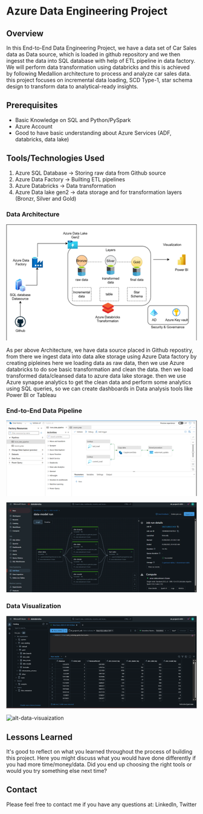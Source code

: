 # Azure Data Engineering Project

## Overview

In this End-to-End Data Engineering Project, we have a data set of Car Sales data as Data source, which is loaded in github repository and we then ingesst the data into SQL database with help of ETL pipeline in data factory. We will perform data transformation using databricks and this is achieved by following Medallion architecture to process and analyze car sales data. this project focuses on incremental data loading, SCD Type-1, star schema design to transform data to analytical-ready insights.

## Prerequisites

- Basic Knowledge on SQL and Python/PySpark
- Azure Account
- Good to have basic understanding about Azure Services (ADF, databricks, data lake)

## Tools/Technologies Used

1. Azure SQL Database -> Storing raw data from Github source
2. Azure Data Factory -> Builting ETL pipelines
3. Azure Databricks -> Data transformation
4. Azure Data lake gen2 -> data storage and for transformation layers (Bronzr, Silver and Gold) 

### Data Architecture

![Example architecture image](images/architecture.png)

As per above Architecture, we have data source placed in Github repostiry, from there we ingest data into data alke storage using Azure Data factory by creating pipleines here we loading data as raw data, then we use Azure databricks to do soe basic transformation and clean the data. then we load transformed data/cleansed data to azure data lake storage. then we use Azure synapse analytics to get the clean data and perform some analytics using SQL queries, so we can create dashboards in Data analysis tools like Power BI or Tableau

### End-to-End Data Pipeline

![alt-pipeline-image](images/etl_pipeline.png)

![alt-pipeline-image](images/etl2.png)

### Data Visualization

![alt-data-visuaization](images/final_analysis.png)

![alt-data-visuaization](images/snip2.png)

## Lessons Learned

It's good to reflect on what you learned throughout the process of building this project. Here you might discuss what you would have done differently if you had more time/money/data. Did you end up choosing the right tools or would you try something else next time?

## Contact

Please feel free to contact me if you have any questions at: LinkedIn, Twitter

